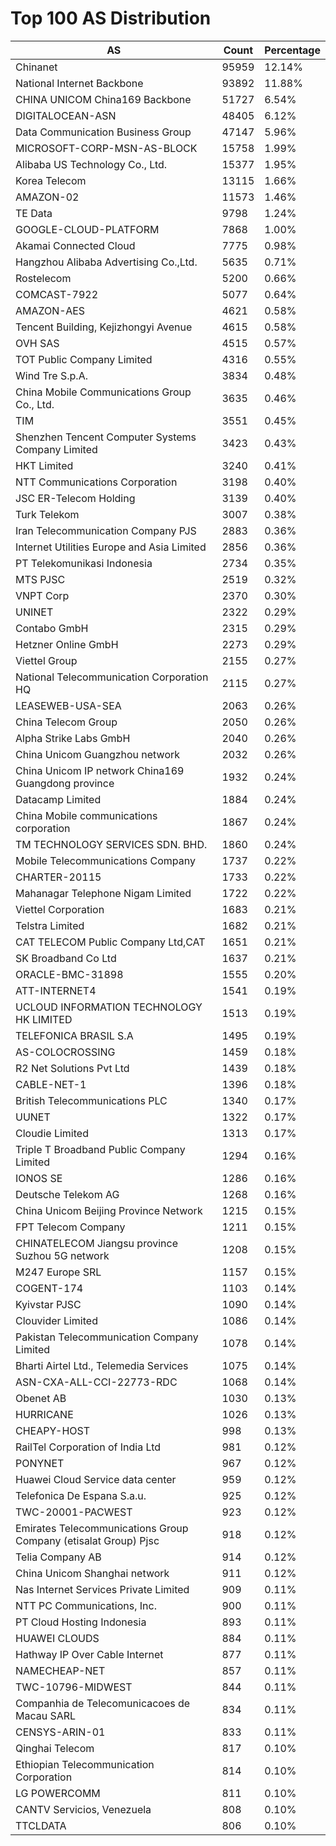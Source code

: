 # Top 100 AS Distribution
| AS | Count | Percentage |
|----|----|----|
| Chinanet | 95959 | 12.14% |
| National Internet Backbone | 93892 | 11.88% |
| CHINA UNICOM China169 Backbone | 51727 | 6.54% |
| DIGITALOCEAN-ASN | 48405 | 6.12% |
| Data Communication Business Group | 47147 | 5.96% |
| MICROSOFT-CORP-MSN-AS-BLOCK | 15758 | 1.99% |
| Alibaba US Technology Co., Ltd. | 15377 | 1.95% |
| Korea Telecom | 13115 | 1.66% |
| AMAZON-02 | 11573 | 1.46% |
| TE Data | 9798 | 1.24% |
| GOOGLE-CLOUD-PLATFORM | 7868 | 1.00% |
| Akamai Connected Cloud | 7775 | 0.98% |
| Hangzhou Alibaba Advertising Co.,Ltd. | 5635 | 0.71% |
| Rostelecom | 5200 | 0.66% |
| COMCAST-7922 | 5077 | 0.64% |
| AMAZON-AES | 4621 | 0.58% |
| Tencent Building, Kejizhongyi Avenue | 4615 | 0.58% |
| OVH SAS | 4515 | 0.57% |
| TOT Public Company Limited | 4316 | 0.55% |
| Wind Tre S.p.A. | 3834 | 0.48% |
| China Mobile Communications Group Co., Ltd. | 3635 | 0.46% |
| TIM | 3551 | 0.45% |
| Shenzhen Tencent Computer Systems Company Limited | 3423 | 0.43% |
| HKT Limited | 3240 | 0.41% |
| NTT Communications Corporation | 3198 | 0.40% |
| JSC ER-Telecom Holding | 3139 | 0.40% |
| Turk Telekom | 3007 | 0.38% |
| Iran Telecommunication Company PJS | 2883 | 0.36% |
| Internet Utilities Europe and Asia Limited | 2856 | 0.36% |
| PT Telekomunikasi Indonesia | 2734 | 0.35% |
| MTS PJSC | 2519 | 0.32% |
| VNPT Corp | 2370 | 0.30% |
| UNINET | 2322 | 0.29% |
| Contabo GmbH | 2315 | 0.29% |
| Hetzner Online GmbH | 2273 | 0.29% |
| Viettel Group | 2155 | 0.27% |
| National Telecommunication Corporation HQ | 2115 | 0.27% |
| LEASEWEB-USA-SEA | 2063 | 0.26% |
| China Telecom Group | 2050 | 0.26% |
| Alpha Strike Labs GmbH | 2040 | 0.26% |
| China Unicom Guangzhou network | 2032 | 0.26% |
| China Unicom IP network China169 Guangdong province | 1932 | 0.24% |
| Datacamp Limited | 1884 | 0.24% |
| China Mobile communications corporation | 1867 | 0.24% |
| TM TECHNOLOGY SERVICES SDN. BHD. | 1860 | 0.24% |
| Mobile Telecommunications Company | 1737 | 0.22% |
| CHARTER-20115 | 1733 | 0.22% |
| Mahanagar Telephone Nigam Limited | 1722 | 0.22% |
| Viettel Corporation | 1683 | 0.21% |
| Telstra Limited | 1682 | 0.21% |
| CAT TELECOM Public Company Ltd,CAT | 1651 | 0.21% |
| SK Broadband Co Ltd | 1637 | 0.21% |
| ORACLE-BMC-31898 | 1555 | 0.20% |
| ATT-INTERNET4 | 1541 | 0.19% |
| UCLOUD INFORMATION TECHNOLOGY HK LIMITED | 1513 | 0.19% |
| TELEFONICA BRASIL S.A | 1495 | 0.19% |
| AS-COLOCROSSING | 1459 | 0.18% |
| R2 Net Solutions Pvt Ltd | 1439 | 0.18% |
| CABLE-NET-1 | 1396 | 0.18% |
| British Telecommunications PLC | 1340 | 0.17% |
| UUNET | 1322 | 0.17% |
| Cloudie Limited | 1313 | 0.17% |
| Triple T Broadband Public Company Limited | 1294 | 0.16% |
| IONOS SE | 1286 | 0.16% |
| Deutsche Telekom AG | 1268 | 0.16% |
| China Unicom Beijing Province Network | 1215 | 0.15% |
| FPT Telecom Company | 1211 | 0.15% |
| CHINATELECOM Jiangsu province Suzhou 5G network | 1208 | 0.15% |
| M247 Europe SRL | 1157 | 0.15% |
| COGENT-174 | 1103 | 0.14% |
| Kyivstar PJSC | 1090 | 0.14% |
| Clouvider Limited | 1086 | 0.14% |
| Pakistan Telecommunication Company Limited | 1078 | 0.14% |
| Bharti Airtel Ltd., Telemedia Services | 1075 | 0.14% |
| ASN-CXA-ALL-CCI-22773-RDC | 1068 | 0.14% |
| Obenet AB | 1030 | 0.13% |
| HURRICANE | 1026 | 0.13% |
| CHEAPY-HOST | 998 | 0.13% |
| RailTel Corporation of India Ltd | 981 | 0.12% |
| PONYNET | 967 | 0.12% |
| Huawei Cloud Service data center | 959 | 0.12% |
| Telefonica De Espana S.a.u. | 925 | 0.12% |
| TWC-20001-PACWEST | 923 | 0.12% |
| Emirates Telecommunications Group Company (etisalat Group) Pjsc | 918 | 0.12% |
| Telia Company AB | 914 | 0.12% |
| China Unicom Shanghai network | 911 | 0.12% |
| Nas Internet Services Private Limited | 909 | 0.11% |
| NTT PC Communications, Inc. | 900 | 0.11% |
| PT Cloud Hosting Indonesia | 893 | 0.11% |
| HUAWEI CLOUDS | 884 | 0.11% |
| Hathway IP Over Cable Internet | 877 | 0.11% |
| NAMECHEAP-NET | 857 | 0.11% |
| TWC-10796-MIDWEST | 844 | 0.11% |
| Companhia de Telecomunicacoes de Macau SARL | 834 | 0.11% |
| CENSYS-ARIN-01 | 833 | 0.11% |
| Qinghai Telecom | 817 | 0.10% |
| Ethiopian Telecommunication Corporation | 814 | 0.10% |
| LG POWERCOMM | 811 | 0.10% |
| CANTV Servicios, Venezuela | 808 | 0.10% |
| TTCLDATA | 806 | 0.10% |
